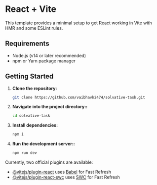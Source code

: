 # React + Vite

This template provides a minimal setup to get React working in Vite with HMR and some ESLint rules.

## Requirements

- Node.js (v14 or later recommended)
- npm or Yarn package manager

## Getting Started

1. **Clone the repository:**

   ```bash
   git clone https://github.com/vaibhavk2474/solvative-task.git
   ```

2. **Navigate into the project directory::**

   ```bash
   cd solvative-task
   ```

3. **Install dependencies:**

   ```bash
   npm i
   ```

4. **Run the development server::**

   ```bash
   npm run dev
   ```

Currently, two official plugins are available:

- [@vitejs/plugin-react](https://github.com/vitejs/vite-plugin-react/blob/main/packages/plugin-react/README.md) uses [Babel](https://babeljs.io/) for Fast Refresh
- [@vitejs/plugin-react-swc](https://github.com/vitejs/vite-plugin-react-swc) uses [SWC](https://swc.rs/) for Fast Refresh
